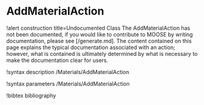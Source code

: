 <!-- MOOSE Documentation Stub: Remove this when content is added. -->

# AddMaterialAction

!alert construction title=Undocumented Class
The AddMaterialAction has not been documented, if you would like to contribute to MOOSE by writing
documentation, please see [/generate.md]. The content contained on this page explains the typical
documentation associated with an action; however, what is contained is ultimately determined by what
is necessary to make the documentation clear for users.

!syntax description /Materials/AddMaterialAction

!syntax parameters /Materials/AddMaterialAction

!bibtex bibliography
